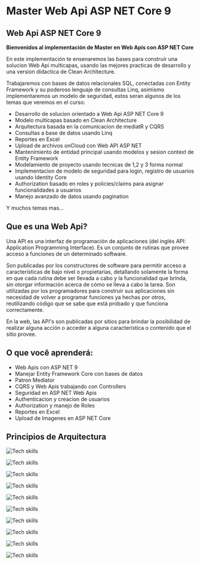 # Master Web Api ASP NET Core 9

## Web Api ASP NET Core 9


**Bienvenidos al implementación de Master en Web Apis con ASP NET Core**

En este implementación te ensenaremos las bases para construir una solucion Web Api multicapas,  usando las mejores practicas de desarrollo y una version didactica de Clean Architecture.

Trabajaremos con bases de datos relacionales SQL, conectadas con Entity Framework y su poderoso lenguaje de consultas Linq, asimismo implementaremos un modelo de seguridad, estos seran algunos de los temas que veremos en el curso:
- Desarrollo de solucion orientado a Web Api ASP NET Core 9
- Modelo multicapas basado en Clean Architecture
- Arquitectura basada en la comunicacion de mediatR y CQRS
- Consultas a base de datos usando Linq
- Reportes en Excel
- Upload de archivos onCloud con Web API ASP NET
- Mantenimiento de entidad principal usando modelos y sesion context de Entity Framework
- Modelamiento de proyecto usando tecnicas de 1,2 y 3 forma normal
- Implementacion de modelo de seguridad para login, registro de usuarios usando Identity Core
- Authorization basado en roles y policies/claims para asignar funcionalidades a usuarios
- Manejo avanzado de datos usando pagination

Y muchos temas mas...


## Que es una Web Api?

Una API es una interfaz de programación de aplicaciones (del inglés API: Application Programming Interface). Es un conjunto de rutinas que provee acceso a funciones de un determinado software.

Son publicadas por los constructores de software para permitir acceso a características de bajo nivel o propietarias, detallando solamente la forma en que cada rutina debe ser llevada a cabo y la funcionalidad que brinda, sin otorgar información acerca de cómo se lleva a cabo la tarea. Son utilizadas por los programadores para construir sus aplicaciones sin necesidad de volver a programar funciones ya hechas por otros, reutilizando código que se sabe que está probado y que funciona correctamente.

En la web, las API's son publicadas por sitios para brindar la posibilidad de realizar alguna acción o acceder a alguna característica o contenido que el sitio provee.


## O que você aprenderá:
- Web Apis con ASP NET 9
- Manejar Entity Framework Core con bases de datos
- Patron Mediator
- CQRS y Web Apis trabajando con Controllers
- Seguridad en ASP NET Web Apis
- Authenticacion y creacion de usuarios
- Authorization y manejo de Roles
- Reportes en Excel
- Upload de Imagenes en ASP NET Core


## Principios de Arquitectura

![Tech skills](Utils/image01.jpg)

![Tech skills](Utils/image02.jpg)

![Tech skills](Utils/image03.jpg)

![Tech skills](Utils/image04.jpg)

![Tech skills](Utils/image05.jpg)

![Tech skills](Utils/image06.jpg)

![Tech skills](Utils/image07.jpg)

![Tech skills](Utils/image08.jpg)

![Tech skills](Utils/image09.jpg)

![Tech skills](Utils/image10.jpg)


